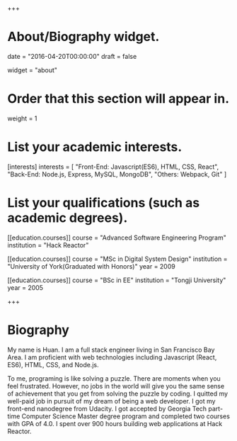 +++
# About/Biography widget.

date = "2016-04-20T00:00:00"
draft = false

widget = "about"

# Order that this section will appear in.
weight = 1

# List your academic interests.
[interests]
  interests = [
    "Front-End: Javascript(ES6), HTML, CSS, React",
    "Back-End: Node.js, Express, MySQL, MongoDB",
    "Others: Webpack, Git"
  ]

# List your qualifications (such as academic degrees).
[[education.courses]]
  course = "Advanced Software Engineering Program"
  institution = "Hack Reactor"
  

[[education.courses]]
  course = "MSc in Digital System Design"
  institution = "University of York(Graduated with Honors)"
  year = 2009 

[[education.courses]]
  course = "BSc in EE"
  institution = "Tongji University"
  year = 2005
 
+++

# Biography

My name is Huan. I am a full stack engineer living in San Francisco Bay Area. I am proficient with web technologies including Javascript (React, ES6), HTML, CSS, and Node.js.

To me, programing is like solving a puzzle. There are moments when you feel frustrated. However, no jobs in the world will give you the same sense of achievement that you get from solving the puzzle by coding. I quitted my well-paid job in pursuit of my dream of being a web developer. I got my front-end nanodegree from Udacity. I got accepted by Georgia Tech part-time Computer Science Master degree program and completed two courses with GPA of 4.0. I spent over 900 hours building web applications at Hack Reactor. 



